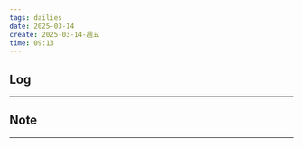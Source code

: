 ```yaml
---
tags: dailies  
date: 2025-03-14
create: 2025-03-14-週五
time: 09:13
---
```

## Log
---


## Note
---

